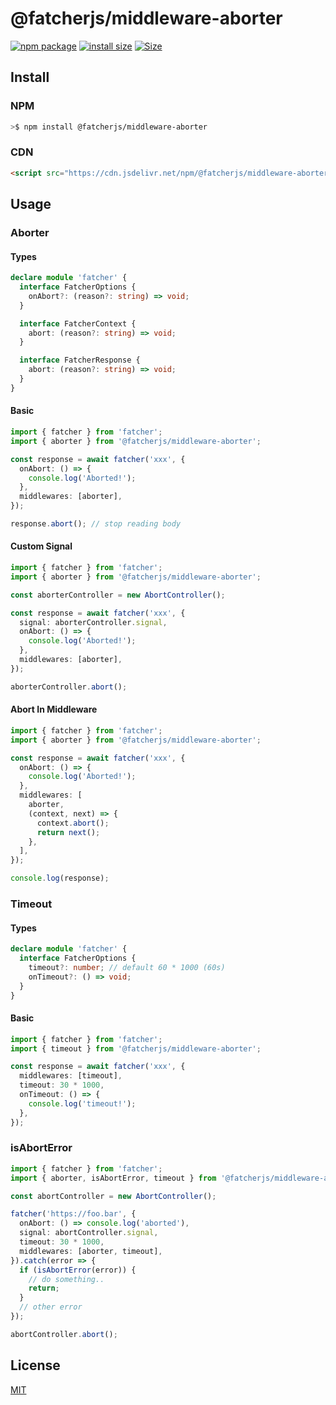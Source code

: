 # @fatcherjs/middleware-aborter

<a href="https://npmjs.com/package/@fatcherjs/middleware-aborter"><img src="https://img.shields.io/npm/v/@fatcherjs/middleware-aborter.svg" alt="npm package"></a>
[![install size](https://packagephobia.com/badge?p=@fatcherjs/middleware-aborter)](https://packagephobia.com/result?p=@fatcherjs/middleware-aborter)
<a href="https://unpkg.com/@fatcherjs/middleware-aborter"><img alt="Size" src="https://img.badgesize.io/https://unpkg.com/@fatcherjs/middleware-aborter"></a>

## Install

### NPM

```bash
>$ npm install @fatcherjs/middleware-aborter
```

### CDN

```html
<script src="https://cdn.jsdelivr.net/npm/@fatcherjs/middleware-aborter/dist/index.min.js"></script>
```

## Usage

### Aborter

#### Types

```ts
declare module 'fatcher' {
  interface FatcherOptions {
    onAbort?: (reason?: string) => void;
  }

  interface FatcherContext {
    abort: (reason?: string) => void;
  }

  interface FatcherResponse {
    abort: (reason?: string) => void;
  }
}
```

#### Basic

```ts
import { fatcher } from 'fatcher';
import { aborter } from '@fatcherjs/middleware-aborter';

const response = await fatcher('xxx', {
  onAbort: () => {
    console.log('Aborted!');
  },
  middlewares: [aborter],
});

response.abort(); // stop reading body
```

#### Custom Signal

```ts
import { fatcher } from 'fatcher';
import { aborter } from '@fatcherjs/middleware-aborter';

const aborterController = new AbortController();

const response = await fatcher('xxx', {
  signal: aborterController.signal,
  onAbort: () => {
    console.log('Aborted!');
  },
  middlewares: [aborter],
});

aborterController.abort();
```

#### Abort In Middleware

```ts
import { fatcher } from 'fatcher';
import { aborter } from '@fatcherjs/middleware-aborter';

const response = await fatcher('xxx', {
  onAbort: () => {
    console.log('Aborted!');
  },
  middlewares: [
    aborter,
    (context, next) => {
      context.abort();
      return next();
    },
  ],
});

console.log(response);
```

### Timeout

#### Types

```ts
declare module 'fatcher' {
  interface FatcherOptions {
    timeout?: number; // default 60 * 1000 (60s)
    onTimeout?: () => void;
  }
}
```

#### Basic

```ts
import { fatcher } from 'fatcher';
import { timeout } from '@fatcherjs/middleware-aborter';

const response = await fatcher('xxx', {
  middlewares: [timeout],
  timeout: 30 * 1000,
  onTimeout: () => {
    console.log('timeout!');
  },
});
```

### isAbortError

```ts
import { fatcher } from 'fatcher';
import { aborter, isAbortError, timeout } from '@fatcherjs/middleware-aborter';

const abortController = new AbortController();

fatcher('https://foo.bar', {
  onAbort: () => console.log('aborted'),
  signal: abortController.signal,
  timeout: 30 * 1000,
  middlewares: [aborter, timeout],
}).catch(error => {
  if (isAbortError(error)) {
    // do something..
    return;
  }
  // other error
});

abortController.abort();
```

## License

[MIT](https://github.com/fanhaoyuan/fatcher/blob/master/LICENSE)
